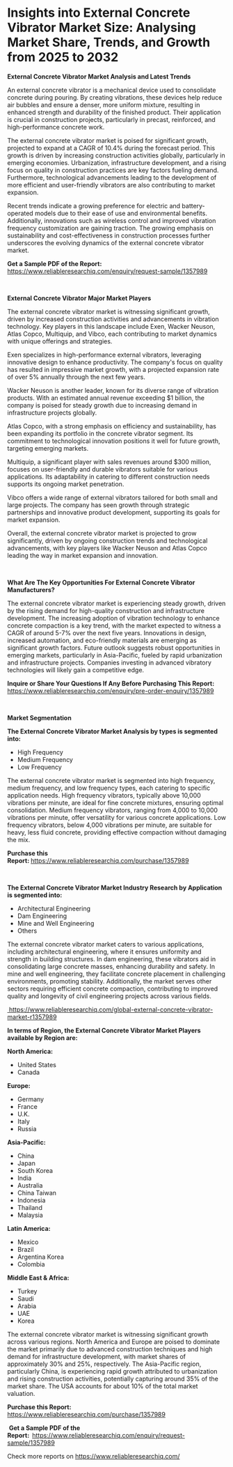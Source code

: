 <p><h1>Insights into External Concrete Vibrator Market Size: Analysing Market Share, Trends, and Growth from 2025 to 2032</h1></p><p><strong>External Concrete Vibrator Market Analysis and Latest Trends</strong></p>
<p><p>An external concrete vibrator is a mechanical device used to consolidate concrete during pouring. By creating vibrations, these devices help reduce air bubbles and ensure a denser, more uniform mixture, resulting in enhanced strength and durability of the finished product. Their application is crucial in construction projects, particularly in precast, reinforced, and high-performance concrete work.</p><p>The external concrete vibrator market is poised for significant growth, projected to expand at a CAGR of 10.4% during the forecast period. This growth is driven by increasing construction activities globally, particularly in emerging economies. Urbanization, infrastructure development, and a rising focus on quality in construction practices are key factors fueling demand. Furthermore, technological advancements leading to the development of more efficient and user-friendly vibrators are also contributing to market expansion.</p><p>Recent trends indicate a growing preference for electric and battery-operated models due to their ease of use and environmental benefits. Additionally, innovations such as wireless control and improved vibration frequency customization are gaining traction. The growing emphasis on sustainability and cost-effectiveness in construction processes further underscores the evolving dynamics of the external concrete vibrator market.</p></p>
<p><strong>Get a Sample PDF of the Report:&nbsp;</strong> <a href="https://www.reliableresearchiq.com/enquiry/request-sample/1357989?utm_campaign=3299&utm_medium=2&utm_source=Github&utm_content=ia&utm_term=11042025&utm_id=external-concrete-vibrator">https://www.reliableresearchiq.com/enquiry/request-sample/1357989</a></p>
<p>&nbsp;</p>
<p><strong>External Concrete Vibrator Major Market Players</strong></p>
<p><p>The external concrete vibrator market is witnessing significant growth, driven by increased construction activities and advancements in vibration technology. Key players in this landscape include Exen, Wacker Neuson, Atlas Copco, Multiquip, and Vibco, each contributing to market dynamics with unique offerings and strategies.</p><p>Exen specializes in high-performance external vibrators, leveraging innovative design to enhance productivity. The company's focus on quality has resulted in impressive market growth, with a projected expansion rate of over 5% annually through the next few years.</p><p>Wacker Neuson is another leader, known for its diverse range of vibration products. With an estimated annual revenue exceeding $1 billion, the company is poised for steady growth due to increasing demand in infrastructure projects globally.</p><p>Atlas Copco, with a strong emphasis on efficiency and sustainability, has been expanding its portfolio in the concrete vibrator segment. Its commitment to technological innovation positions it well for future growth, targeting emerging markets.</p><p>Multiquip, a significant player with sales revenues around $300 million, focuses on user-friendly and durable vibrators suitable for various applications. Its adaptability in catering to different construction needs supports its ongoing market penetration.</p><p>Vibco offers a wide range of external vibrators tailored for both small and large projects. The company has seen growth through strategic partnerships and innovative product development, supporting its goals for market expansion.</p><p>Overall, the external concrete vibrator market is projected to grow significantly, driven by ongoing construction trends and technological advancements, with key players like Wacker Neuson and Atlas Copco leading the way in market expansion and innovation.</p></p>
<p>&nbsp;</p>
<p><strong>What Are The Key Opportunities For External Concrete Vibrator Manufacturers?</strong></p>
<p><p>The external concrete vibrator market is experiencing steady growth, driven by the rising demand for high-quality construction and infrastructure development. The increasing adoption of vibration technology to enhance concrete compaction is a key trend, with the market expected to witness a CAGR of around 5-7% over the next five years. Innovations in design, increased automation, and eco-friendly materials are emerging as significant growth factors. Future outlook suggests robust opportunities in emerging markets, particularly in Asia-Pacific, fueled by rapid urbanization and infrastructure projects. Companies investing in advanced vibratory technologies will likely gain a competitive edge.</p></p>
<p><strong>Inquire or Share Your Questions If Any Before Purchasing This Report:</strong> <a href="https://www.reliableresearchiq.com/enquiry/pre-order-enquiry/1357989?utm_campaign=3299&utm_medium=2&utm_source=Github&utm_content=ia&utm_term=11042025&utm_id=external-concrete-vibrator">https://www.reliableresearchiq.com/enquiry/pre-order-enquiry/1357989</a></p>
<p>&nbsp;</p>
<p><strong>Market Segmentation</strong></p>
<p><strong>The External Concrete Vibrator Market Analysis by types is segmented into:</strong></p>
<p><ul><li>High Frequency</li><li>Medium Frequency</li><li>Low Frequency</li></ul></p>
<p><p>The external concrete vibrator market is segmented into high frequency, medium frequency, and low frequency types, each catering to specific application needs. High frequency vibrators, typically above 10,000 vibrations per minute, are ideal for fine concrete mixtures, ensuring optimal consolidation. Medium frequency vibrators, ranging from 4,000 to 10,000 vibrations per minute, offer versatility for various concrete applications. Low frequency vibrators, below 4,000 vibrations per minute, are suitable for heavy, less fluid concrete, providing effective compaction without damaging the mix.</p></p>
<p><strong>Purchase this Report:&nbsp;</strong><a href="https://www.reliableresearchiq.com/purchase/1357989?utm_campaign=3299&utm_medium=2&utm_source=Github&utm_content=ia&utm_term=11042025&utm_id=external-concrete-vibrator">https://www.reliableresearchiq.com/purchase/1357989</a></p>
<p>&nbsp;</p>
<p><strong>The External Concrete Vibrator Market Industry Research by Application is segmented into:</strong></p>
<p><ul><li>Architectural Engineering</li><li>Dam Engineering</li><li>Mine and Well Engineering</li><li>Others</li></ul></p>
<p><p>The external concrete vibrator market caters to various applications, including architectural engineering, where it ensures uniformity and strength in building structures. In dam engineering, these vibrators aid in consolidating large concrete masses, enhancing durability and safety. In mine and well engineering, they facilitate concrete placement in challenging environments, promoting stability. Additionally, the market serves other sectors requiring efficient concrete compaction, contributing to improved quality and longevity of civil engineering projects across various fields.</p></p>
<p><a href="https://www.reliableresearchiq.com/global-external-concrete-vibrator-market-r1357989?utm_campaign=3299&utm_medium=2&utm_source=Github&utm_content=ia&utm_term=11042025&utm_id=external-concrete-vibrator">&nbsp;https://www.reliableresearchiq.com/global-external-concrete-vibrator-market-r1357989</a></p>
<p><strong>In terms of Region, the External Concrete Vibrator Market Players available by Region are:</strong></p>
<p>
    <p> <strong> North America: </strong>
        <ul>
            <li>United States</li>
            <li>Canada</li>
        </ul>
        </p> 
    <p> <strong> Europe: </strong>
        <ul>
            <li>Germany</li>
            <li>France</li>
            <li>U.K.</li>
            <li>Italy</li>
            <li>Russia</li>
        </ul>
        </p> 
    <p> <strong> Asia-Pacific: </strong>
        <ul>
            <li>China</li>
            <li>Japan</li>
            <li>South Korea</li>
            <li>India</li>
            <li>Australia</li>
            <li>China Taiwan</li>
            <li>Indonesia</li>
            <li>Thailand</li>
            <li>Malaysia</li>
        </ul>
        </p> 
    <p> <strong> Latin America: </strong>
        <ul>
            <li>Mexico</li>
            <li>Brazil</li>
            <li>Argentina Korea</li>
            <li>Colombia</li>
        </ul>
        </p> 
    <p> <strong> Middle East & Africa: </strong>
        <ul>
            <li>Turkey</li>
            <li>Saudi</li>
            <li>Arabia</li>
            <li>UAE</li>
            <li>Korea</li>
        </ul>
    </p>
    </p>
<p><p>The external concrete vibrator market is witnessing significant growth across various regions. North America and Europe are poised to dominate the market primarily due to advanced construction techniques and high demand for infrastructure development, with market shares of approximately 30% and 25%, respectively. The Asia-Pacific region, particularly China, is experiencing rapid growth attributed to urbanization and rising construction activities, potentially capturing around 35% of the market share. The USA accounts for about 10% of the total market valuation.</p></p>
<p><strong>Purchase this Report: </strong><a href="https://www.reliableresearchiq.com/purchase/1357989?utm_campaign=3299&utm_medium=2&utm_source=Github&utm_content=ia&utm_term=11042025&utm_id=external-concrete-vibrator">https://www.reliableresearchiq.com/purchase/1357989</a></p>
<p>&nbsp;<strong>Get a Sample PDF of the Report:&nbsp;&nbsp;</strong><a href="https://www.reliableresearchiq.com/enquiry/request-sample/1357989?utm_campaign=3299&utm_medium=2&utm_source=Github&utm_content=ia&utm_term=11042025&utm_id=external-concrete-vibrator">https://www.reliableresearchiq.com/enquiry/request-sample/1357989</a></p>
<p><strong></strong></p>
<p>Check more reports on <a href="https://www.reliableresearchiq.com/?utm_campaign=3299&utm_medium=2&utm_source=Github&utm_content=ia&utm_term=11042025&utm_id=external-concrete-vibrator">https://www.reliableresearchiq.com/</a></p>
